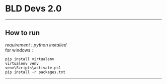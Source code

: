 # BLD Devs 2.0

---
## How to run

*requirement : python installed* <br>
for windows :

```
pip install virtualenv
virtualenv venv
venv\Scripts\activate.ps1
pip install -r packages.txt
```
---
